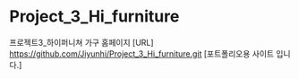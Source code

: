 # Project_3_Hi_furniture
프로젝트3_하이퍼니쳐 가구 홈페이지 [URL] https://github.com/Jiyunhi/Project_3_Hi_furniture.git
[포트폴리오용 사이트 입니다.]
